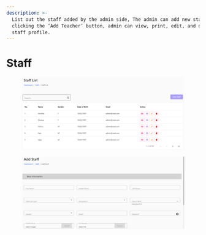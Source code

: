 ```yaml
---
description: >-
  List out the staff added by the admin side, The admin can add new staff by
  clicking the ‘Add Teacher’ button, admin can view, print, edit, and delete the
  staff profile.
---
```


# Staff



<figure><img src="../.gitbook/assets/staff1 (1).png" alt=""><figcaption></figcaption></figure>

<figure><img src="../.gitbook/assets/staff2 (1).png" alt=""><figcaption></figcaption></figure>
